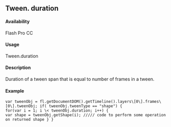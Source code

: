 ## Tween. duration

#### Availability

Flash Pro CC

#### Usage

Tween.duration

#### Description

Duration of a tween span that is equal to number of frames in a tween.

#### Example

```
var tweenObj = fl.getDocumentDOM().getTimeline().layers\[0\].frames\[0\].tweenObj; if( tweenObj.tweenType == "shape") {
for(var i = 1; i \< tweenObj.duration; i++) {
var shape = tweenObj.getShape(i); ///// code to perform some operation on returned shape } }

```